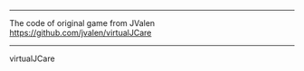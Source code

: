 ***
The code of original game from JValen https://github.com/jvalen/virtualJCare
***

virtualJCare

